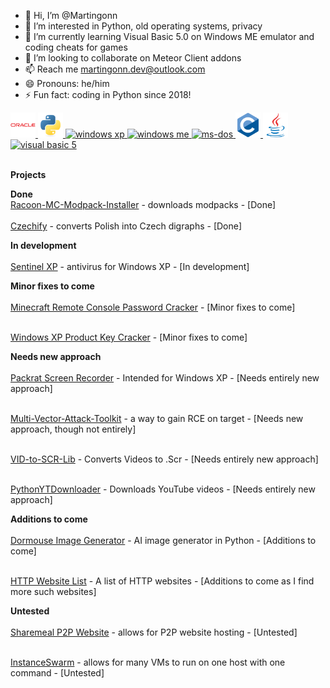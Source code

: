 - 👋 Hi, I’m @Martingonn
- 👀 I’m interested in Python, old operating systems, privacy
- 🌱 I’m currently learning Visual Basic 5.0 on Windows ME emulator and coding cheats for games
- 💞️ I’m looking to collaborate on Meteor Client addons
- 📫 Reach me martingonn.dev@outlook.com
- 😄 Pronouns: he/him
- ⚡ Fun fact: coding in Python since 2018!

<p align="left">
  <a href="https://www.virtualbox.org/" target="_blank" rel="noreferrer">
    <img src="https://raw.githubusercontent.com/devicons/devicon/master/icons/oracle/oracle-original.svg" alt="virtualbox" width="40" height="40" />
  </a>
  <a href="https://www.python.org/" target="_blank" rel="noreferrer">
    <img src="https://raw.githubusercontent.com/devicons/devicon/master/icons/python/python-original.svg" alt="python" width="40" height="40" />
  </a>
  <a href="https://github.com/yourusername/yourrepo/blob/main/assets/windows-xp.png?raw=true" target="_blank" rel="noreferrer">
    <img src="https://github.com/yourusername/yourrepo/blob/main/assets/windows-xp.png?raw=true" alt="windows xp" width="40" height="40" />
  </a>
  <a href="https://github.com/yourusername/yourrepo/blob/main/assets/windows-me.png?raw=true" target="_blank" rel="noreferrer">
    <img src="https://github.com/yourusername/yourrepo/blob/main/assets/windows-me.png?raw=true" alt="windows me" width="40" height="40" />
  </a>
  <a href="https://github.com/yourusername/yourrepo/blob/main/assets/ms-dos.png?raw=true" target="_blank" rel="noreferrer">
    <img src="https://github.com/yourusername/yourrepo/blob/main/assets/ms-dos.png?raw=true" alt="ms-dos" width="40" height="40" />
  </a>
  <a href="https://www.w3schools.com/c/c_intro.php" target="_blank" rel="noreferrer">
    <img src="https://raw.githubusercontent.com/devicons/devicon/master/icons/c/c-original.svg" alt="c" width="40" height="40" />
  </a>
  <a href="https://www.java.com/" target="_blank" rel="noreferrer">
    <img src="https://raw.githubusercontent.com/devicons/devicon/master/icons/java/java-original.svg" alt="java" width="40" height="40" />
  </a>
  <a href="https://github.com/yourusername/yourrepo/blob/main/assets/visual-basic-5.png?raw=true" target="_blank" rel="noreferrer">
    <img src="https://github.com/yourusername/yourrepo/blob/main/assets/visual-basic-5.png?raw=true" alt="visual basic 5" width="40" height="40" />
  </a>
</p>




<br>__Projects__

**Done**
<br>[Racoon-MC-Modpack-Installer](https://github.com/Martingonn/Raccoon-MC-Modpack-Installer) - downloads modpacks - [Done]    
<br>[Czechify](https://github.com/Martingonn/Czechify) - converts Polish into Czech digraphs - [Done]


**In development**  
<br>[Sentinel XP](https://github.com/Martingonn/SentinelXP) - antivirus for Windows XP - [In development]  


**Minor fixes to come**  
<br>[Minecraft Remote Console Password Cracker](https://github.com/Martingonn/MinecraftRCONpasswordCracker) - [Minor fixes to come]   

<br>[Windows XP Product Key Cracker](https://github.com/Martingonn/WindowsXP-Product-Key-Cracker) - [Minor fixes to come]  


**Needs new approach**  
<br>[Packrat Screen Recorder](https://github.com/Martingonn/PackratScreenRecorder) - Intended for Windows XP - [Needs entirely new approach]  

<br>[Multi-Vector-Attack-Toolkit](https://github.com/Martingonn/Multi-Vector-Attack-Toolkit) - a way to gain RCE on target - [Needs new approach, though not entirely]  

<br>[VID-to-SCR-Lib](https://github.com/Martingonn/VID-to-SCR-Lib) - Converts Videos to .Scr - [Needs entirely new approach]  

<br>[PythonYTDownloader](https://github.com/Martingonn/PythonYTDownloader) - Downloads YouTube videos - [Needs entirely new approach]   



**Additions to come**  
<br>[Dormouse Image Generator](https://github.com/Martingonn/Dormouse-ImageGen) - AI image generator in Python - [Additions to come]  

<br>[HTTP Website List](https://github.com/Martingonn/HTTP-List) - A list of HTTP websites - [Additions to come as I find more such websites]  


**Untested**  
<br>[Sharemeal P2P Website](https://github.com/Martingonn/Sharemeal-P2P-Website) - allows for P2P website hosting - [Untested]  

<br>[InstanceSwarm](https://github.com/Martingonn/InstanceSwarm) - allows for many VMs to run on one host with one command - [Untested]



